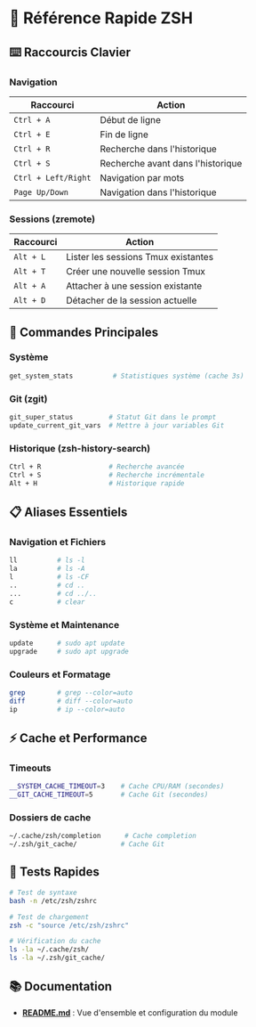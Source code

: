 # 🚀 Référence Rapide ZSH

## ⌨️ Raccourcis Clavier

### Navigation

| Raccourci | Action |
|-----------|--------|
| `Ctrl + A` | Début de ligne |
| `Ctrl + E` | Fin de ligne |
| `Ctrl + R` | Recherche dans l'historique |
| `Ctrl + S` | Recherche avant dans l'historique |
| `Ctrl + Left/Right` | Navigation par mots |
| `Page Up/Down` | Navigation dans l'historique |

### Sessions (zremote)

| Raccourci | Action |
|-----------|--------|
| `Alt + L` | Lister les sessions Tmux existantes |
| `Alt + T` | Créer une nouvelle session  Tmux |
| `Alt + A` | Attacher à une session existante|
| `Alt + D` | Détacher de la session actuelle |

## 🔧 Commandes Principales

### Système

```bash
get_system_stats          # Statistiques système (cache 3s)
```

### Git (zgit)

```bash
git_super_status         # Statut Git dans le prompt
update_current_git_vars  # Mettre à jour variables Git
```

### Historique (zsh-history-search)

```bash
Ctrl + R                 # Recherche avancée
Ctrl + S                 # Recherche incrémentale
Alt + H                  # Historique rapide
```

## 📋 Aliases Essentiels

### Navigation et Fichiers

```bash
ll          # ls -l
la          # ls -A
l           # ls -CF
..          # cd ..
...         # cd ../..
c           # clear
```

### Système et Maintenance

```bash
update      # sudo apt update
upgrade     # sudo apt upgrade
```

### Couleurs et Formatage

```bash
grep        # grep --color=auto
diff        # diff --color=auto
ip          # ip --color=auto
```

## ⚡ Cache et Performance

### Timeouts

```bash
__SYSTEM_CACHE_TIMEOUT=3    # Cache CPU/RAM (secondes)
__GIT_CACHE_TIMEOUT=5       # Cache Git (secondes)
```

### Dossiers de cache

```bash
~/.cache/zsh/completion      # Cache completion
~/.zsh/git_cache/           # Cache Git
```

## 🧪 Tests Rapides

```bash
# Test de syntaxe
bash -n /etc/zsh/zshrc

# Test de chargement
zsh -c "source /etc/zsh/zshrc"

# Vérification du cache
ls -la ~/.cache/zsh/
ls -la ~/.zsh/git_cache/
```

## 📚 Documentation

- **[README.md](README.md)** : Vue d'ensemble et configuration du module

